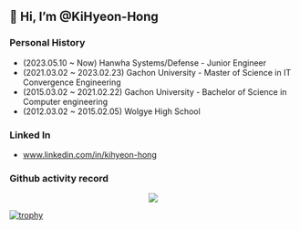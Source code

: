 ## 👋 Hi, I’m @KiHyeon-Hong

### Personal History

- (2023.05.10 ~ Now) Hanwha Systems/Defense - Junior Engineer
- (2021.03.02 ~ 2023.02.23) Gachon University - Master of Science in IT Convergence Engineering
- (2015.03.02 ~ 2021.02.22) Gachon University - Bachelor of Science in Computer engineering
- (2012.03.02 ~ 2015.02.05) Wolgye High School


### Linked In

- www.linkedin.com/in/kihyeon-hong


### Github activity record

<p align=center>
  <a href="https://github.com/anuraghazra/github-readme-stats">
    <img align="center" src="https://github-readme-stats.vercel.app/api?username=KiHyeon-Hong&count_private=true&show_icons=true" />
  </a>
</p>

<!--
  <a href="https://opgc.me/#/users/KiHyeon-Hong" target="_blank">
    <img src="https://api.opgc.me/githubs/users/KiHyeon-Hong/tag/?theme=basic" />
  </a>
-->

[![trophy](https://github-profile-trophy.vercel.app/?username=KiHyeon-Hong&margin-w=10&margin-h=10&no-frame=true&no-bg=true&row=1&column=8)](https://github.com/ryo-ma/github-profile-trophy)

<!--
<p align="center">
    <img src="https://img.shields.io/badge/-Python-000000?style=flat&logo=Python&logoColor=white">
    <img src="https://img.shields.io/badge/-Node.js-000000?style=flat&logo=Node.js&logoColor=white">
    <img src="https://img.shields.io/badge/-C-000000?style=flat&logo=C&logoColor=white">
    <img src="https://img.shields.io/badge/-JavaScript-000000?style=flat&logo=Javascript&logoColor=white">
  
</p>
-->
